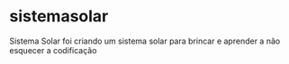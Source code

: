 # sistemasolar
Sistema Solar foi
criando um sistema solar para brincar e aprender a não esquecer a codificação
